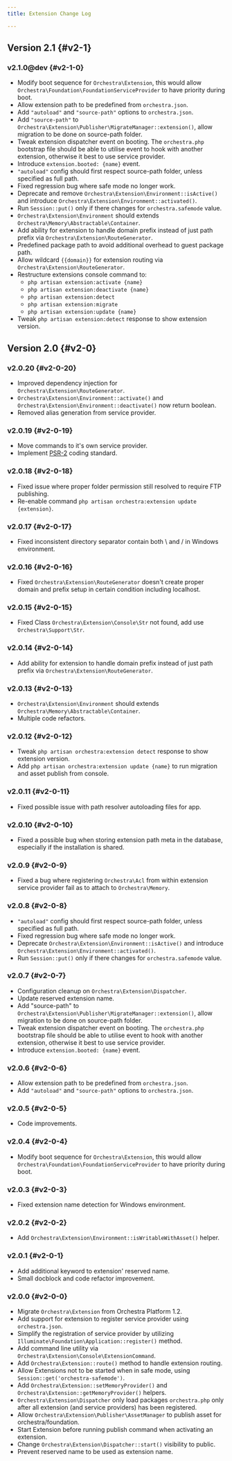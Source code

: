 ```yaml
---
title: Extension Change Log

---
```


## Version 2.1 {#v2-1}

### v2.1.0@dev {#v2-1-0}

* Modify boot sequence for `Orchestra\Extension`, this would allow `Orchestra\Foundation\FoundationServiceProvider` to have priority during boot.
* Allow extension path to be predefined from `orchestra.json`.
* Add `"autoload"` and `"source-path"` options to `orchestra.json`.
* Add `"source-path"` to `Orchestra\Extension\Publisher\MigrateManager::extension()`, allow migration to be done on source-path folder.
* Tweak extension dispatcher event on booting. The `orchestra.php` bootstrap file should be able to utilise event to hook with another extension, otherwise it best to use service provider.
* Introduce `extension.booted: {name}` event.
* `"autoload"` config should first respect source-path folder, unless specified as full path.
* Fixed regression bug where safe mode no longer work.
* Deprecate and remove `Orchestra\Extension\Environment::isActive()` and introduce `Orchestra\Extension\Environment::activated()`.
* Run `Session::put()` only if there changes for `orchestra.safemode` value.
* `Orchestra\Extension\Environment` should extends `Orchestra\Memory\Abstractable\Container`.
* Add ability for extension to handle domain prefix instead of just path prefix via `Orchestra\Extension\RouteGenerator`.
* Predefined package path to avoid additional overhead to guest package path.
* Allow wildcard `{{domain}}` for extension routing via `Orchestra\Extension\RouteGenerator`.
* Restructure extensions console command to:
  - `php artisan extension:activate {name}`
  - `php artisan extension:deactivate {name}`
  - `php artisan extension:detect`
  - `php artisan extension:migrate`
  - `php artisan extension:update {name}`
* Tweak `php artisan extension:detect` response to show extension version.

## Version 2.0 {#v2-0}

### v2.0.20 {#v2-0-20}

* Improved dependency injection for `Orchestra\Extension\RouteGenerator`.
* `Orchestra\Extension\Environment::activate()` and `Orchestra\Extension\Environment::deactivate()` now return boolean.
* Removed alias generation from service provider.

### v2.0.19 {#v2-0-19}

* Move commands to it's own service provider.
* Implement [PSR-2](https://github.com/php-fig/fig-standards/blob/master/accepted/PSR-2-coding-style-guide.md) coding standard.

### v2.0.18 {#v2-0-18}

* Fixed issue where proper folder permission still resolved to require FTP publishing.
* Re-enable command `php artisan orchestra:extension update {extension}`.

### v2.0.17 {#v2-0-17}

* Fixed inconsistent directory separator contain both \ and / in Windows environment.

### v2.0.16 {#v2-0-16}

* Fixed `Orchestra\Extension\RouteGenerator` doesn't create proper domain and prefix setup in certain condition including localhost.

### v2.0.15 {#v2-0-15}

* Fixed Class `Orchestra\Extension\Console\Str` not found, add use `Orchestra\Support\Str`.

### v2.0.14 {#v2-0-14}

* Add ability for extension to handle domain prefix instead of just path prefix via `Orchestra\Extension\RouteGenerator`.

### v2.0.13 {#v2-0-13}

* `Orchestra\Extension\Environment` should extends `Orchestra\Memory\Abstractable\Container`.
* Multiple code refactors.

### v2.0.12 {#v2-0-12}

* Tweak `php artisan orchestra:extension detect` response to show extension version.
* Add `php artisan orchestra:extension update {name}` to run migration and asset publish from console.

### v2.0.11 {#v2-0-11}

* Fixed possible issue with path resolver autoloading files for app.

### v2.0.10 {#v2-0-10}

* Fixed a possible bug when storing extension path meta in the database, especially if the installation is shared.

### v2.0.9 {#v2-0-9}

* Fixed a bug where registering `Orchestra\Acl` from within extension service provider fail as to attach to `Orchestra\Memory`.

### v2.0.8 {#v2-0-8}

* `"autoload"` config should first respect source-path folder, unless specified as full path.
* Fixed regression bug where safe mode no longer work.
* Deprecate `Orchestra\Extension\Environment::isActive()` and introduce `Orchestra\Extension\Environment::activated()`.
* Run `Session::put()` only if there changes for `orchestra.safemode` value.

### v2.0.7 {#v2-0-7}

* Configuration cleanup on `Orchestra\Extension\Dispatcher`.
* Update reserved extension name.
* Add "source-path" to `Orchestra\Extension\Publisher\MigrateManager::extension()`, allow migration to be done on source-path folder.
* Tweak extension dispatcher event on booting. The `orchestra.php` bootstrap file should be able to utilise event to hook with another extension, otherwise it best to use service provider.
* Introduce `extension.booted: {name}` event.

### v2.0.6 {#v2-0-6}

* Allow extension path to be predefined from `orchestra.json`.
* Add `"autoload"` and `"source-path"` options to `orchestra.json`.

### v2.0.5 {#v2-0-5}

* Code improvements.

### v2.0.4 {#v2-0-4}

* Modify boot sequence for `Orchestra\Extension`, this would allow `Orchestra\Foundation\FoundationServiceProvider` to have priority during boot.

### v2.0.3 {#v2-0-3}

* Fixed extension name detection for Windows environment.

### v2.0.2 {#v2-0-2}

* Add `Orchestra\Extension\Environment::isWritableWithAsset()` helper.

### v2.0.1 {#v2-0-1}

* Add additional keyword to extension' reserved name.
* Small docblock and code refactor improvement.

### v2.0.0 {#v2-0-0}

* Migrate `Orchestra\Extension` from Orchestra Platform 1.2.
* Add support for extension to register service provider using `orchestra.json`.
* Simplify the registration of service provider by utilizing `Illuminate\Foundation\Application::register()` method.
* Add command line utility via `Orchestra\Extension\Console\ExtensionCommand`.
* Add `Orchestra\Extension::route()` method to handle extension routing.
* Allow Extensions not to be started when in safe mode, using `Session::get('orchestra-safemode')`.
* Add `Orchestra\Extension::setMemoryProvider()` and `Orchestra\Extension::getMemoryProvider()` helpers.
* `Orchestra\Extension\Dispatcher` only load packages `orchestra.php` only after all extension (and service providers) has been registered.
* Allow `Orchestra\Extension\Publisher\AssetManager` to publish asset for orchestra/foundation.
* Start Extension before running publish command when activating an extension.
* Change `Orchestra\Extension\Dispatcher::start()` visibility to public.
* Prevent reserved name to be used as extension name.
